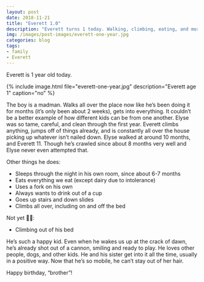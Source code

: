 ```yaml
---
layout: post
date: 2018-11-21
title: "Everett 1.0"
description: "Everett turns 1 today. Walking, climbing, eating, and more!"
img: /images/post-images/everett-one-year.jpg
categories: blog
tags:
- family
- Everett
---
```


Everett is 1 year old today.

{% include image.html file="everett-one-year.jpg" description="Everett age 1" caption="no" %}

The boy is a madman. Walks all over the place now like he’s been doing it for months (it’s only been about 2 weeks), gets into everything. It couldn’t be a better example of how different kids can be from one another. Elyse was so tame, careful, and clean through the first year. Everett climbs anything, jumps off of things already, and is constantly all over the house picking up whatever isn’t nailed down. Elyse walked at around 10 months, and Everett 11. Though he’s crawled since about 8 months very well and Elyse never even attempted that.

Other things he does:

* Sleeps through the night in his own room, since about 6-7 months
* Eats everything we eat (except dairy due to intolerance)
* Uses a fork on his own
* Always wants to drink out of a cup
* Goes up stairs and down slides
* Climbs all over, including on and off the bed

Not yet 🤞🏼:

* Climbing out of his bed

He’s such a happy kid. Even when he wakes us up at the crack of dawn, he’s already shot out of a cannon, smiling and ready to play. He loves other people, dogs, and other kids. He and his sister get into it all the time, usually in a positive way. Now that he’s so mobile, he can’t stay out of her hair.

Happy birthday, “brother”!
